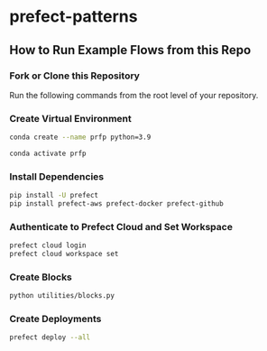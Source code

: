 # prefect-patterns

## How to Run Example Flows from this Repo

### Fork or Clone this Repository
Run the following commands from the root level of your repository.

### Create Virtual Environment
```bash
conda create --name prfp python=3.9
```
```bash
conda activate prfp
```

### Install Dependencies

```bash
pip install -U prefect 
pip install prefect-aws prefect-docker prefect-github
```

### Authenticate to Prefect Cloud and Set Workspace
```bash
prefect cloud login
prefect cloud workspace set
```

### Create Blocks
```bash
python utilities/blocks.py
```

### Create Deployments
```bash
prefect deploy --all
```



